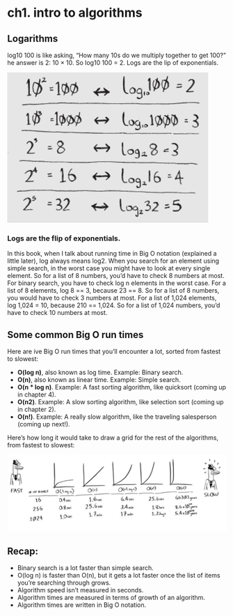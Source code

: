 # ch1. intro to algorithms

## Logarithms
log10 100 is like asking, “How many 10s do we multiply together to get 100?” he answer is 2: 10 × 10. So log10 100 = 2. Logs are the lip of exponentials.

![log example](./img/log.png)

### Logs are the flip of exponentials.
In this book, when I talk about running time in Big O notation (explained a little later), log always means log2. When you search for an element using simple search, in the worst case you might have to look at every single element. So for a list of 8 numbers, you’d have to check 8 numbers at most. For binary search, you have to check log n elements in the worst case. For a list of 8 elements, log 8 == 3, because 23 == 8. So for a list of 8 numbers, you would have to check 3 numbers at most. For a list of 1,024 elements, log 1,024 = 10, because 210 == 1,024. So for a list of 1,024 numbers, you’d have to check 10 numbers at most.

## Some common Big O run times
Here are ive Big O run times that you’ll encounter a lot, sorted from fastest to slowest:
- **O(log n)**, also known as log time. Example: Binary search.
- **O(n)**, also known as linear time. Example: Simple search.
- **O(n * log n)**. Example: A fast sorting algorithm, like quicksort (coming up in chapter 4).
- **O(n2)**. Example: A slow sorting algorithm, like selection sort (coming up in chapter 2).
- **O(n!)**. Example: A really slow algorithm, like the traveling salesperson (coming up next!).

Here’s how long it would take to draw a grid for the rest of the algorithms, from fastest to slowest:

![big o time example](./img/big-o-time.png)

## Recap:
- Binary search is a lot faster than simple search.
- O(log n) is faster than O(n), but it gets a lot faster once the list of items you’re searching through grows.
- Algorithm speed isn’t measured in seconds.
- Algorithm times are measured in terms of growth of an algorithm.
- Algorithm times are written in Big O notation.